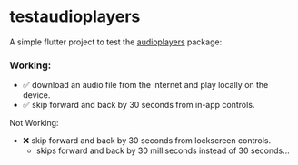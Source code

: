 # testaudioplayers

A simple flutter project to test the [audioplayers](https://pub.dev/packages/audioplayers) package:

### Working:
- :white_check_mark: download an audio file from the internet and play locally on the device.
- :white_check_mark: skip forward and back by 30 seconds from in-app controls.

Not Working:
- :x: skip forward and back by 30 seconds from lockscreen controls.
    - skips forward and back by 30 milliseconds instead of 30 seconds...
